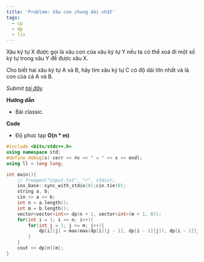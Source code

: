 ```yaml
---
title: 'Problem: Xâu con chung dài nhất'
tags:
  - cp
  - dp
  - lis
---
```

Xâu ký tự X được gọi là xâu con của xâu ký tự Y nếu ta có thể xoá đi một số ký tự trong xâu Y để được xâu X.

Cho biết hai xâu ký tự A và B, hãy tìm xâu ký tự C có độ dài lớn nhất và là con của cả A và B.

<!--more-->

*Submit [tại đây](https://oj.vnoi.info/problem/qbstr)*

**Hướng dẫn**

- Bài classic.

**Code**

- Độ phưc tạp **O(n * m)**

```cpp
#include <bits/stdc++.h>
using namespace std;
#define debug(x) cerr << #x << " = " << x << endl;
using ll = long long;

int main(){
    // freopen("input.txt", "r", stdin);
    ios_base::sync_with_stdio(0);cin.tie(0);
    string a, b;
    cin >> a >> b;
    int n = a.length();
    int m = b.length();
    vector<vector<int>> dp(n + 1, vector<int>(m + 1, 0));
    for(int i = 1; i <= n; i++){
        for(int j = 1; j <= m; j++){
            dp[i][j] = max(max(dp[i][j - 1], dp[i - 1][j]), dp[i - 1][j - 1] + (a[i - 1] == b[j - 1]));
        }
    }
    cout << dp[n][m];
}
```
